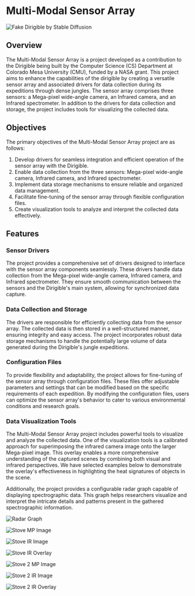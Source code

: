 # Multi-Modal Sensor Array

![Fake Dirigible by Stable Diffusion](./images/fake_dirigible.jpeg)

## Overview

The Multi-Modal Sensor Array is a project developed as a contribution to the Dirigible being built by the Computer Science (CS) Department at Colorado Mesa University (CMU), funded by a NASA grant. This project aims to enhance the capabilities of the dirigible by creating a versatile sensor array and associated drivers for data collection during its expeditions through dense jungles. The sensor array comprises three sensors: a Mega-pixel wide-angle camera, an Infrared camera, and an Infrared spectrometer. In addition to the drivers for data collection and storage, the project includes tools for visualizing the collected data.

## Objectives

The primary objectives of the Multi-Modal Sensor Array project are as follows:

1. Develop drivers for seamless integration and efficient operation of the sensor array with the Dirigible.
2. Enable data collection from the three sensors: Mega-pixel wide-angle camera, Infrared camera, and Infrared spectrometer.
3. Implement data storage mechanisms to ensure reliable and organized data management.
4. Facilitate fine-tuning of the sensor array through flexible configuration files.
5. Create visualization tools to analyze and interpret the collected data effectively.

## Features

### Sensor Drivers

The project provides a comprehensive set of drivers designed to interface with the sensor array components seamlessly. These drivers handle data collection from the Mega-pixel wide-angle camera, Infrared camera, and Infrared spectrometer. They ensure smooth communication between the sensors and the Dirigible's main system, allowing for synchronized data capture.

### Data Collection and Storage

The drivers are responsible for efficiently collecting data from the sensor array. The collected data is then stored in a well-structured manner, ensuring integrity and easy access. The project incorporates robust data storage mechanisms to handle the potentially large volume of data generated during the Dirigible's jungle expeditions.

### Configuration Files

To provide flexibility and adaptability, the project allows for fine-tuning of the sensor array through configuration files. These files offer adjustable parameters and settings that can be modified based on the specific requirements of each expedition. By modifying the configuration files, users can optimize the sensor array's behavior to cater to various environmental conditions and research goals.

### Data Visualization Tools

The Multi-Modal Sensor Array project includes powerful tools to visualize and analyze the collected data. One of the visualization tools is a calibrated approach for superimposing the infrared camera image onto the larger Mega-pixel image. This overlay enables a more comprehensive understanding of the captured scenes by combining both visual and infrared perspectives. We have selected examples below to demonstrate the overlay's effectiveness in highlighting the heat signatures of objects in the scene.

Additionally, the project provides a configurable radar graph capable of displaying spectrographic data. This graph helps researchers visualize and interpret the intricate details and patterns present in the gathered spectrographic information.

![Radar Graph](./images/radar_chart.png)

![Stove MP Image](./images/fullStove/mp.png)

![Stove IR Image](./images/fullStove/frame_0.png)

![Stove IR Overlay](./images/fullStove/fullStove.png)

![Stove 2 MP Image](./images/stove_line/mp.png)

![Stove 2 IR Image](./images/stove_line/frame_0.png)

![Stove 2 IR Overlay](./images/stove_line/stove_line_composed.png)

